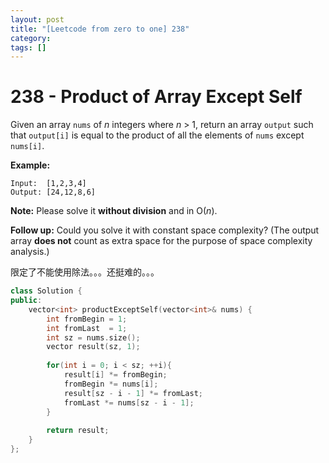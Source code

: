```yaml
---
layout: post
title: "[Leetcode from zero to one] 238"
category: 
tags: []
---
```


# 238 -  Product of Array Except Self

Given an array `nums` of *n* integers where *n* > 1,  return an array `output` such that `output[i]` is equal to the product of all the elements of `nums` except `nums[i]`.

**Example:**

```
Input:  [1,2,3,4]
Output: [24,12,8,6]
```

**Note:** Please solve it **without division** and in O(*n*).

**Follow up:**
Could you solve it with constant space complexity? (The output array **does not** count as extra space for the purpose of space complexity analysis.)

限定了不能使用除法。。。还挺难的。。。

```c++
class Solution {
public:
    vector<int> productExceptSelf(vector<int>& nums) {
        int fromBegin = 1;
        int fromLast  = 1;
        int sz = nums.size();
        vector result(sz, 1);
        
        for(int i = 0; i < sz; ++i){
            result[i] *= fromBegin;
            fromBegin *= nums[i];
            result[sz - i - 1] *= fromLast;
            fromLast *= nums[sz - i - 1];
        }
        
        return result;
    }
};
```

